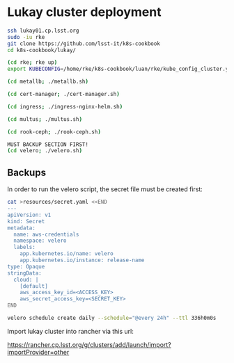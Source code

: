 # Lukay cluster deployment

```bash
ssh lukay01.cp.lsst.org
sudo -iu rke
git clone https://github.com/lsst-it/k8s-cookbook
cd k8s-cookbook/lukay/

(cd rke; rke up)
export KUBECONFIG=/home/rke/k8s-cookbook/luan/rke/kube_config_cluster.yml

(cd metallb; ./metallb.sh)

(cd cert-manager; ./cert-manager.sh)

(cd ingress; ./ingress-nginx-helm.sh)

(cd multus; ./multus.sh)

(cd rook-ceph; ./rook-ceph.sh)

MUST BACKUP SECTION FIRST!
(cd velero; ./velero.sh)
```

## Backups

In order to run the velero script, the secret file must be created first:

```bash
cat >resources/secret.yaml <<END
---
apiVersion: v1
kind: Secret
metadata:
  name: aws-credentials
  namespace: velero
  labels:
    app.kubernetes.io/name: velero
    app.kubernetes.io/instance: release-name
type: Opaque
stringData:
  cloud: |
    [default]
    aws_access_key_id=<ACCESS_KEY>
    aws_secret_access_key=<SECRET_KEY>
END
```

```bash
velero schedule create daily --schedule="@every 24h" --ttl 336h0m0s
```

Import lukay cluster into rancher via this url:

https://rancher.cp.lsst.org/g/clusters/add/launch/import?importProvider=other
